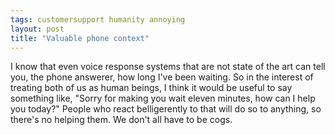 ```yaml
---
tags: customersupport humanity annoying
layout: post
title: "Valuable phone context"
---
```




<p>I know that even voice response systems that are not state of
the art can tell you, the phone answerer, how long I've been
waiting. So in the interest of treating both of us as human
beings, I think it would be useful to say something like, "Sorry
for making you wait eleven minutes, how can I help you today?"
People who react belligerently to that will do so to anything, so
there's no helping them. We don't all have to be cogs.</p>



